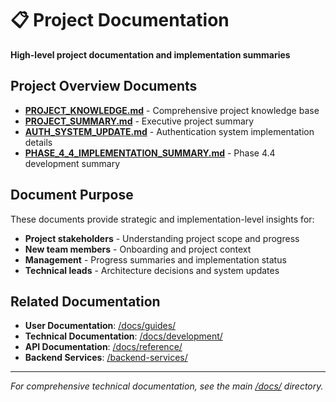 # 📋 Project Documentation

**High-level project documentation and implementation summaries**

## Project Overview Documents

- [**PROJECT_KNOWLEDGE.md**](./PROJECT_KNOWLEDGE.md) - Comprehensive project knowledge base
- [**PROJECT_SUMMARY.md**](./PROJECT_SUMMARY.md) - Executive project summary
- [**AUTH_SYSTEM_UPDATE.md**](./AUTH_SYSTEM_UPDATE.md) - Authentication system implementation details
- [**PHASE_4_4_IMPLEMENTATION_SUMMARY.md**](./PHASE_4_4_IMPLEMENTATION_SUMMARY.md) - Phase 4.4 development summary

## Document Purpose

These documents provide strategic and implementation-level insights for:
- **Project stakeholders** - Understanding project scope and progress
- **New team members** - Onboarding and project context
- **Management** - Progress summaries and implementation status
- **Technical leads** - Architecture decisions and system updates

## Related Documentation

- **User Documentation**: [/docs/guides/](../docs/guides/)
- **Technical Documentation**: [/docs/development/](../docs/development/)
- **API Documentation**: [/docs/reference/](../docs/reference/)
- **Backend Services**: [/backend-services/](../backend-services/)

---
*For comprehensive technical documentation, see the main [/docs/](../docs/) directory.*